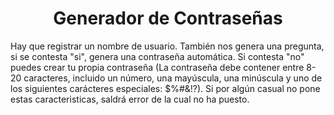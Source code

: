 <h1 align="center">Generador de Contraseñas</h1>
Hay que registrar un nombre de usuario.
También nos genera una pregunta, si se contesta "si", genera una contraseña automática.
Si contesta "no" puedes crear tu propia contraseña (La contraseña debe contener entre 8-20 caracteres,
incluido un número, una mayúscula, una minúscula y
uno de los siguientes carácteres especiales: $%#&!?).
Si por algún casual no pone estas caracteristicas, saldrá error de la cual no ha puesto. 
